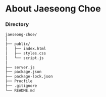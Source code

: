 # About Jaeseong Choe

### Directory

```zsh
jaeseong-choe/
│
├── public/
│   ├── index.html
│   ├── styles.css
│   └── script.js
│
├── server.js
├── package.json
├── package-lock.json
├── Procfile
├── .gitignore
└── README.md
```
